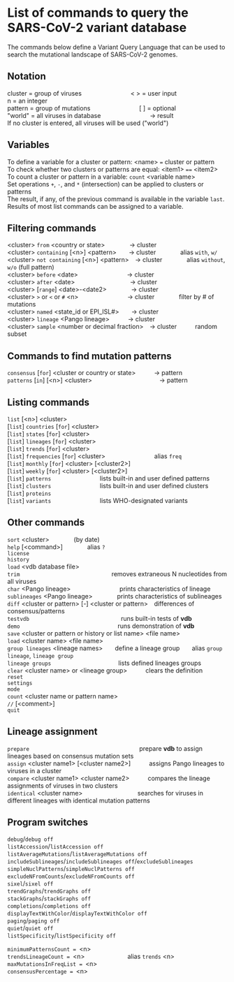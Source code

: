 # List of commands to query the SARS-CoV-2 variant database

The commands below define a Variant Query Language that can be used to search the mutational landscape of SARS-CoV-2 genomes.

## Notation
cluster = group of viruses        < > = user input        n = an integer  
pattern = group of mutations        \[ ] = optional  
"world"  = all viruses in database        → result  
If no cluster is entered, all viruses will be used ("world")  

## Variables
To define a variable for a cluster or pattern:  \<name> `=` cluster or pattern  
To check whether two clusters or patterns are equal: \<item1> `==` \<item2>  
To count a cluster or pattern in a variable: `count` \<variable name>  
Set operations `+`, `-`, and `*` (intersection) can be applied to clusters or patterns  
The result, if any, of the previous command is available in the variable `last`.  
Results of most list commands can be assigned to a variable.  

## Filtering commands
\<cluster> `from` \<country or state>    → cluster  
\<cluster> `containing` [\<n>] \<pattern>  → cluster    alias `with`, `w/`  
\<cluster> `not containing` [\<n>] \<pattern> → cluster    alias `without`, `w/o` (full pattern)  
\<cluster> `before` \<date>        → cluster  
\<cluster> `after` \<date>         → cluster  
\<cluster> [`range`] \<date>-\<date2>    → cluster  
\<cluster> `>` or `<` or `#` \<n>        → cluster    filter by # of mutations  
\<cluster> `named` \<state_id or EPI_ISL#>  → cluster  
\<cluster> `lineage` \<Pango lineage>   → cluster  
\<cluster> `sample` \<number or decimal fraction> → cluster   random subset  

## Commands to find mutation patterns
`consensus` [`for`] \<cluster or country or state>   → pattern  
`patterns` [`in`] [\<n>] \<cluster>           → pattern  

## Listing commands
`list` [\<n>] \<cluster>  
[`list`] `countries` [`for`] \<cluster>  
[`list`] `states` [`for`] \<cluster>  
[`list`] `lineages` [`for`] \<cluster>  
[`list`] `trends` [`for`] \<cluster>  
[`list`] `frequencies` [`for`] \<cluster>        alias `freq`  
[`list`] `monthly` [`for`] \<cluster> [\<cluster2>]  
[`list`] `weekly` [`for`] \<cluster> [\<cluster2>]  
[`list`] `patterns`        lists built-in and user defined patterns  
[`list`] `clusters`        lists built-in and user defined clusters  
[`list`] `proteins`  
[`list`] `variants`        lists WHO-designated variants

## Other commands
`sort` \<cluster>    (by date)  
`help` [\<command>]    alias `?`  
`license`  
`history`  
`load` \<vdb database file>  
`trim`               removes extraneous N nucleotides from all viruses  
`char` \<Pango lineage>        prints characteristics of lineage  
`sublineages` \<Pango lineage>    prints characteristics of sublineages  
`diff` \<cluster or pattern> [-] \<cluster or pattern> differences of consensus/patterns  
`testvdb`               runs built-in tests of **vdb**  
`demo`                runs demonstration of **vdb**  
`save` \<cluster or pattern or history or list name> \<file name>  
`load` \<cluster name> \<file name>  
`group lineages` \<lineage names>  define a lineage group  alias `group lineage`, `lineage group`  
`lineage groups`           lists defined lineages groups  
`clear` \<cluster name> or \<lineage group>   clears the definition  
`reset`  
`settings`  
`mode`    
`count` \<cluster name or pattern name>   
`//` [\<comment>]     
`quit`  

## Lineage assignment
`prepare`                  prepare **vdb** to assign lineages based on consensus mutation sets  
`assign` \<cluster name1> [\<cluster name2>]   assigns Pango lineages to viruses in a cluster  
`compare` \<cluster name1> \<cluster name2>   compares the lineage assignments of viruses in two clusters  
`identical` \<cluster name>         searches for viruses in different lineages with identical mutation patterns  

## Program switches
`debug`/`debug off`  
`listAccession`/`listAccession off`  
`listAverageMutations`/`listAverageMutations off`  
`includeSublineages`/`includeSublineages off`/`excludeSublineages`  
`simpleNuclPatterns`/`simpleNuclPatterns off`  
`excludeNFromCounts`/`excludeNFromCounts off`  
`sixel`/`sixel off`  
`trendGraphs`/`trendGraphs off`  
`stackGraphs`/`stackGraphs off`  
`completions`/`completions off`  
`displayTextWithColor`/`displayTextWithColor off`  
`paging`/`paging off`  
`quiet`/`quiet off`  
`listSpecificity`/`listSpecificity off`  

`minimumPatternsCount = `\<n>  
`trendsLineageCount = `\<n>       alias `trends` \<n>  
`maxMutationsInFreqList = `\<n>  
`consensusPercentage = `\<n>
